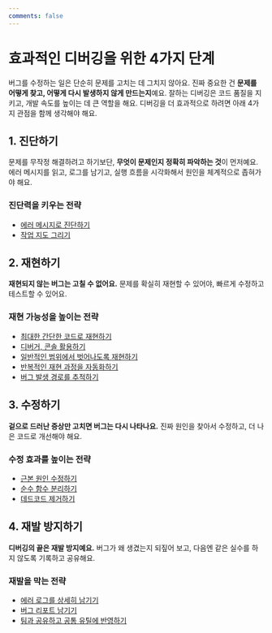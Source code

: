 ```yaml
---
comments: false
---
```


# 효과적인 디버깅을 위한 4가지 단계

버그를 수정하는 일은 단순히 문제를 고치는 데 그치지 않아요. 진짜 중요한 건 **문제를 어떻게 찾고, 어떻게 다시 발생하지 않게 만드는지**예요. 잘하는 디버깅은 코드 품질을 지키고, 개발 속도를 높이는 데 큰 역할을 해요. 디버깅을 더 효과적으로 하려면 아래 4가지 관점을 함께 생각해야 해요.

## 1. 진단하기

문제를 무작정 해결하려고 하기보단, **무엇이 문제인지 정확히 파악하는 것**이 먼저예요. 에러 메시지를 읽고, 로그를 남기고, 실행 흐름을 시각화해서 원인을 체계적으로 좁혀가야 해요.

### 진단력을 키우는 전략

- [에러 메시지로 진단하기](./diagnose/error-message.md)
- [작업 지도 그리기](./diagnose/map.md)

## 2. 재현하기

**재현되지 않는 버그는 고칠 수 없어요.** 문제를 확실히 재현할 수 있어야, 빠르게 수정하고 테스트할 수 있어요.

### 재현 가능성을 높이는 전략

- [최대한 간단한 코드로 재현하기](./reproduce/simply.md)
- [디버거, 콘솔 활용하기](./reproduce/debugger.md)
- [일반적인 범위에서 벗어나도록 재현하기](./reproduce/out-range.md)
- [반복적인 재현 과정을 자동화하기](./reproduce/repeat.md)
- [버그 발생 경로를 추적하기](./reproduce/trace.md)

## 3. 수정하기

**겉으로 드러난 증상만 고치면 버그는 다시 나타나요.** 진짜 원인을 찾아서 수정하고, 더 나은 코드로 개선해야 해요.

### 수정 효과를 높이는 전략

- [근본 원인 수정하기](./fix/correct.md)
- [순수 함수 분리하기](./fix/pure.md)
- [데드코드 제거하기](./fix/dead-code.md)

## 4. 재발 방지하기

**디버깅의 끝은 재발 방지예요.** 버그가 왜 생겼는지 되짚어 보고, 다음엔 같은 실수를 하지 않도록 기록하고 공유해요.

### 재발을 막는 전략

- [에러 로그를 상세히 남기기](./prevent/error-log.md)
- [버그 리포트 남기기](./prevent/bug-report.md)
- [팀과 공유하고 공통 유틸에 반영하기](./prevent/util.md)
